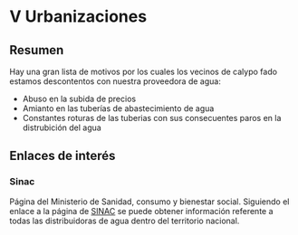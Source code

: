 # V Urbanizaciones

## Resumen
Hay una gran lista de motivos por los cuales los vecinos de calypo fado estamos descontentos con nuestra proveedora de agua:
* Abuso en la subida de precios
* Amianto en las tuberías de abastecimiento de agua
* Constantes roturas de las tuberias con sus consecuentes paros en la distrubición del agua

## Enlaces de interés
### Sinac
Página del Ministerio de Sanidad, consumo y bienestar social.
Siguiendo el enlace a la página de [SINAC] se puede obtener información referente a todas las distribuidoras de agua dentro del territorio nacional.

[SINAC]: https://sinac.sanidad.gob.es/SinacV2/index.html
